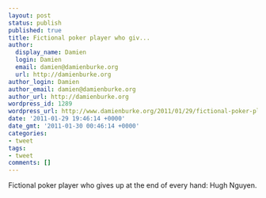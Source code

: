 ```yaml
---
layout: post
status: publish
published: true
title: Fictional poker player who giv...
author:
  display_name: Damien
  login: Damien
  email: damien@damienburke.org
  url: http://damienburke.org
author_login: Damien
author_email: damien@damienburke.org
author_url: http://damienburke.org
wordpress_id: 1289
wordpress_url: http://www.damienburke.org/2011/01/29/fictional-poker-player-who-giv-2/
date: '2011-01-29 19:46:14 +0000'
date_gmt: '2011-01-30 00:46:14 +0000'
categories:
- tweet
tags:
- tweet
comments: []
---
```

<p>Fictional poker player who gives up at the end of every hand: Hugh Nguyen.</p>
